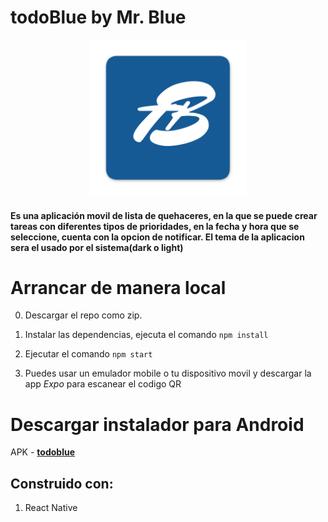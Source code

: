 # todoBlue by Mr. Blue

<p align="center">
  <img height="250" src="./assets/icon.png" />
</p>

#### Es una aplicación movil de lista de quehaceres, en la que se puede crear tareas con diferentes tipos de prioridades, en la fecha y hora que se seleccione, cuenta con la opcion de notificar. El tema de la aplicacion sera el usado por el sistema(dark o light)

# Arrancar de manera local

0. Descargar el repo como zip.

1. Instalar las dependencias, ejecuta el comando `npm install`

2. Ejecutar el comando `npm start`

3. Puedes usar un emulador mobile o tu dispositivo movil y descargar la app *Expo* para escanear el codigo QR


# Descargar instalador para Android

APK - **<a href="https://expo.dev/accounts/mrbluegru/projects/todoBlue/builds/9e32f51c-ca61-4dbf-ab4f-4dd9f3316551" target="_blank" rel="noreferrer">todoblue</a>**


## Construido con:

1. React Native
